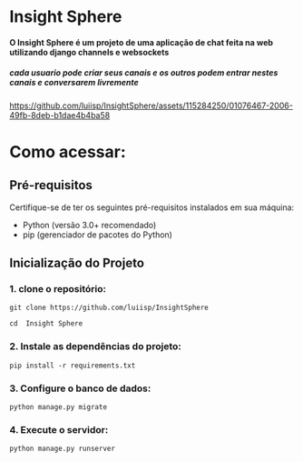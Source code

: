 # Insight Sphere

#### O Insight Sphere é um projeto de uma aplicação de chat feita na web utilizando django channels e websockets
##### cada usuario pode criar seus canais e os outros podem entrar nestes canais e conversarem livremente 



https://github.com/luiisp/InsightSphere/assets/115284250/01076467-2006-49fb-8deb-b1dae4b4ba58




# Como acessar:
## Pré-requisitos

Certifique-se de ter os seguintes pré-requisitos instalados em sua máquina:

- Python (versão 3.0+ recomendado)
- pip (gerenciador de pacotes do Python)

## Inicialização do Projeto

### 1. clone o repositório:
   
```git clone https://github.com/luiisp/InsightSphere```

```cd  Insight Sphere```

### 2. Instale as dependências do projeto:

```pip install -r requirements.txt```

### 3. Configure o banco de dados:
   
 ```python manage.py migrate```

### 4. Execute o servidor:

```python manage.py runserver```


